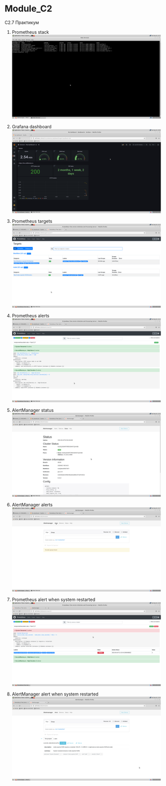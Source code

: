 # Module_C2
C2.7 Практикум

1. Prometheus stack
![Prometheus stack](/images/prometeus_stack.png)

2. Grafana dashboard
![Grafana dashboard](/images/grafana.png)

3. Prometheus targets
![Prometheus_targets](/images/prometeus_targets.png)

4. Prometheus alerts
![Prometheus_alerts](/images/prometeus_alerts.png)

5. AlertManager status
![AlertManager_status](/images/alertmanager_status.png)

6. AlertManager alerts
![AlertManager_alerts](/images/alertmanager_alerts.png)

7. Prometheus alert when system restarted
![Prometheus_alert](/images/alert_prom.png)

8. AlertManager alert when system restarted
![AlertManager_alert](/images/alertmanager_alert.png)

